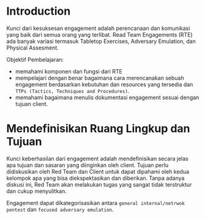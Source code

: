 # Introduction
Kunci dari kesuksesan engagement adalah perencanaan dan komunikasi yang baik dari semua orang yang terlibat. Read Team Engagements (RTE) ada banyak variasi termasuk Tabletop 
Exercises, Adversary Emulation, dan Physical Assesment.

Objektif Pembelajaran:
- memahami komponen dan fungsi dari RTE
- mempelajari dengan benar bagaimana cara merencanakan sebuah engagement berdasarkan kebutuhan dan resources yang tersedia dan `TTPs (Tactics, Techniques and Procedures)`.
- memahami bagaimana menulis dokumentasi engagement sesuai dengan tujuan client.
 
# Mendefinisikan Ruang Lingkup dan Tujuan
Kunci keberhasilan dari engagement adalah mendefinisikan secara jelas apa tujuan dan sasaran yang diinginkan oleh client. Tujuan perlu didiskusikan oleh Red Team dan Client untuk 
dapat dipahami oleh kedua kelompok apa yang bisa diekspektasikan dan diberikan. Tanpa adanya diskusi ini, Red Team akan melakukan tugas yang sangat tidak terstruktur dan cukup 
menyulitkan.

Engagement dapat dikategorisasikan antara `general internal/netrwok pentest` dan `focused adversary emulation`.
































